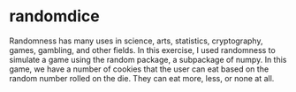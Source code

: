 # randomdice
Randomness has many uses in science, arts, statistics, cryptography, games, gambling, and other fields. In this exercise, I used randomness to simulate a game using the random package, a subpackage of numpy.
In this game, we have a number of cookies that the user can eat based on the random number rolled on the die. They can eat more, less, or none at all.
